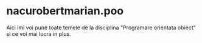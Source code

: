 # nacurobertmarian.poo
Aici imi voi pune toate temele de la disciplina "Programare orientata obiect" si ce voi mai lucra in plus. 
